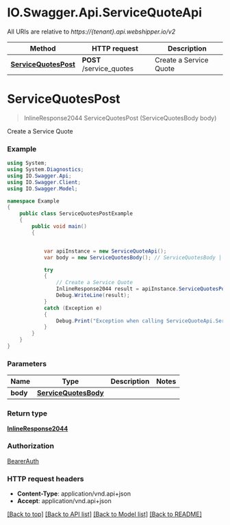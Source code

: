 # IO.Swagger.Api.ServiceQuoteApi

All URIs are relative to *https://{tenant}.api.webshipper.io/v2*

Method | HTTP request | Description
------------- | ------------- | -------------
[**ServiceQuotesPost**](ServiceQuoteApi.md#servicequotespost) | **POST** /service_quotes | Create a Service Quote

<a name="servicequotespost"></a>
# **ServiceQuotesPost**
> InlineResponse2044 ServiceQuotesPost (ServiceQuotesBody body)

Create a Service Quote

### Example
```csharp
using System;
using System.Diagnostics;
using IO.Swagger.Api;
using IO.Swagger.Client;
using IO.Swagger.Model;

namespace Example
{
    public class ServiceQuotesPostExample
    {
        public void main()
        {


            var apiInstance = new ServiceQuoteApi();
            var body = new ServiceQuotesBody(); // ServiceQuotesBody | 

            try
            {
                // Create a Service Quote
                InlineResponse2044 result = apiInstance.ServiceQuotesPost(body);
                Debug.WriteLine(result);
            }
            catch (Exception e)
            {
                Debug.Print("Exception when calling ServiceQuoteApi.ServiceQuotesPost: " + e.Message );
            }
        }
    }
}
```

### Parameters

Name | Type | Description  | Notes
------------- | ------------- | ------------- | -------------
 **body** | [**ServiceQuotesBody**](ServiceQuotesBody.md)|  | 

### Return type

[**InlineResponse2044**](InlineResponse2044.md)

### Authorization

[BearerAuth](../README.md#BearerAuth)

### HTTP request headers

 - **Content-Type**: application/vnd.api+json
 - **Accept**: application/vnd.api+json

[[Back to top]](#) [[Back to API list]](../README.md#documentation-for-api-endpoints) [[Back to Model list]](../README.md#documentation-for-models) [[Back to README]](../README.md)

